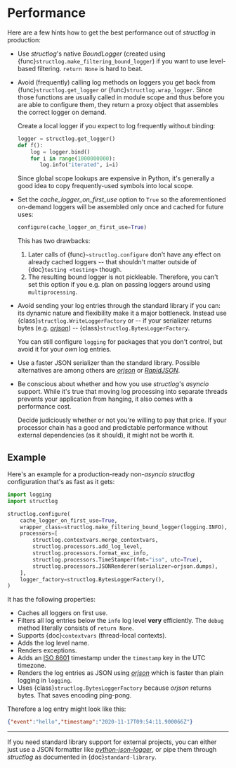 # Performance

Here are a few hints how to get the best performance out of *structlog* in production:

- Use *structlog*'s native *BoundLogger* (created using {func}`structlog.make_filtering_bound_logger`) if you want to use level-based filtering.
  `return None` is hard to beat.

- Avoid (frequently) calling log methods on loggers you get back from {func}`structlog.get_logger` or {func}`structlog.wrap_logger`.
  Since those functions are usually called in module scope and thus before you are able to configure them, they return a proxy object that assembles the correct logger on demand.

  Create a local logger if you expect to log frequently without binding:

  ```python
  logger = structlog.get_logger()
  def f():
      log = logger.bind()
      for i in range(1000000000):
         log.info("iterated", i=i)
  ```

  Since global scope lookups are expensive in Python, it's generally a good idea to copy frequently-used symbols into local scope.

- Set the *cache_logger_on_first_use* option to `True` so the aforementioned on-demand loggers will be assembled only once and cached for future uses:

  ```python
  configure(cache_logger_on_first_use=True)
  ```

  This has two drawbacks:

  1. Later calls of {func}`~structlog.configure` don't have any effect on already cached loggers -- that shouldn't matter outside of {doc}`testing <testing>` though.
  2. The resulting bound logger is not pickleable.
      Therefore, you can't set this option if you e.g. plan on passing loggers around using `multiprocessing`.

- Avoid sending your log entries through the standard library if you can: its dynamic nature and flexibility make it a major bottleneck.
  Instead use {class}`structlog.WriteLoggerFactory` or -- if your serializer returns bytes (e.g. [*orjson*]) -- {class}`structlog.BytesLoggerFactory`.

  You can still configure `logging` for packages that you don't control, but avoid it for your *own* log entries.

- Use a faster JSON serializer than the standard library.
  Possible alternatives are among others are [*orjson*] or [*RapidJSON*].

- Be conscious about whether and how you use *structlog*'s *asyncio* support.
  While it's true that moving log processing into separate threads prevents your application from hanging, it also comes with a performance cost.

  Decide judiciously whether or not you're willing to pay that price.
  If your processor chain has a good and predictable performance without external dependencies (as it should), it might not be worth it.


## Example

Here's an example for a production-ready non-*asyncio* *structlog* configuration that's as fast as it gets:

```python
import logging
import structlog

structlog.configure(
    cache_logger_on_first_use=True,
    wrapper_class=structlog.make_filtering_bound_logger(logging.INFO),
    processors=[
        structlog.contextvars.merge_contextvars,
        structlog.processors.add_log_level,
        structlog.processors.format_exc_info,
        structlog.processors.TimeStamper(fmt="iso", utc=True),
        structlog.processors.JSONRenderer(serializer=orjson.dumps),
    ],
    logger_factory=structlog.BytesLoggerFactory(),
)
```

It has the following properties:

- Caches all loggers on first use.
- Filters all log entries below the `info` log level **very** efficiently.
  The `debug` method literally consists of `return None`.
- Supports {doc}`contextvars` (thread-local contexts).
- Adds the log level name.
- Renders exceptions.
- Adds an [ISO 8601](https://en.wikipedia.org/wiki/ISO_8601) timestamp under the `timestamp` key in the UTC timezone.
- Renders the log entries as JSON using [*orjson*] which is faster than plain logging in `logging`.
- Uses {class}`structlog.BytesLoggerFactory` because *orjson* returns bytes.
  That saves encoding ping-pong.

Therefore a log entry might look like this:

```json
{"event":"hello","timestamp":"2020-11-17T09:54:11.900066Z"}
```

---

If you need standard library support for external projects, you can either just use a JSON formatter like [*python-json-logger*](https://pypi.org/project/python-json-logger/), or pipe them through *structlog* as documented in {doc}`standard-library`.

[*orjson*]: https://github.com/ijl/orjson
[*rapidjson*]: https://pypi.org/project/python-rapidjson/
[*simplejson*]: https://simplejson.readthedocs.io/
